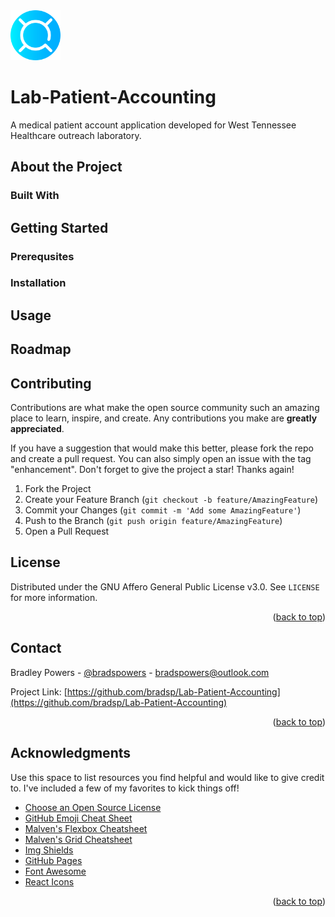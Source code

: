 <img src="Lab Billing UI/Resources/logoicon2.png" alt="Logo" width="80" height="80">

# Lab-Patient-Accounting
A medical patient account application developed for West Tennessee Healthcare outreach laboratory.

## About the Project


### Built With


## Getting Started


### Prerequsites


### Installation


## Usage


## Roadmap


## Contributing


Contributions are what make the open source community such an amazing place to learn, inspire, and create. Any contributions you make are **greatly appreciated**.

If you have a suggestion that would make this better, please fork the repo and create a pull request. You can also simply open an issue with the tag "enhancement".
Don't forget to give the project a star! Thanks again!

1. Fork the Project
2. Create your Feature Branch (`git checkout -b feature/AmazingFeature`)
3. Commit your Changes (`git commit -m 'Add some AmazingFeature'`)
4. Push to the Branch (`git push origin feature/AmazingFeature`)
5. Open a Pull Request

<!-- LICENSE -->
## License

Distributed under the GNU Affero General Public License v3.0. See `LICENSE` for more information.

<p align="right">(<a href="#readme-top">back to top</a>)</p>



<!-- CONTACT -->
## Contact

Bradley Powers - [@bradspowers](https://twitter.com/bradspowers) - bradspowers@outlook.com

Project Link: [https://github.com/bradsp/Lab-Patient-Accounting](https://github.com/bradsp/Lab-Patient-Accounting)

<p align="right">(<a href="#readme-top">back to top</a>)</p>


<!-- ACKNOWLEDGMENTS -->
## Acknowledgments

Use this space to list resources you find helpful and would like to give credit to. I've included a few of my favorites to kick things off!

* [Choose an Open Source License](https://choosealicense.com)
* [GitHub Emoji Cheat Sheet](https://www.webpagefx.com/tools/emoji-cheat-sheet)
* [Malven's Flexbox Cheatsheet](https://flexbox.malven.co/)
* [Malven's Grid Cheatsheet](https://grid.malven.co/)
* [Img Shields](https://shields.io)
* [GitHub Pages](https://pages.github.com)
* [Font Awesome](https://fontawesome.com)
* [React Icons](https://react-icons.github.io/react-icons/search)

<p align="right">(<a href="#readme-top">back to top</a>)</p>

